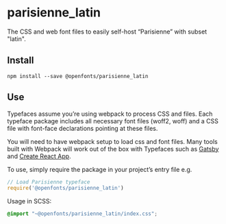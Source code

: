 
# parisienne_latin

The CSS and web font files to easily self-host “Parisienne” with subset "latin".

## Install

`npm install --save @openfonts/parisienne_latin`

## Use

Typefaces assume you’re using webpack to process CSS and files. Each typeface
package includes all necessary font files (woff2, woff) and a CSS file with
font-face declarations pointing at these files.

You will need to have webpack setup to load css and font files. Many tools built
with Webpack will work out of the box with Typefaces such as [Gatsby](https://github.com/gatsbyjs/gatsby)
and [Create React App](https://github.com/facebookincubator/create-react-app).

To use, simply require the package in your project’s entry file e.g.

```javascript
// Load Parisienne typeface
require('@openfonts/parisienne_latin')
```

Usage in SCSS:
```scss
@import "~@openfonts/parisienne_latin/index.css";
```
